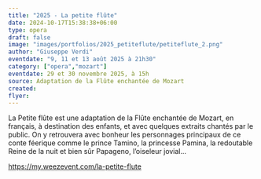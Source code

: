 ```yaml
---
title: "2025 - La petite flûte"
date: 2024-10-17T15:38:38+06:00
type: opera
draft: false
image: "images/portfolios/2025_petiteflute/petiteflute_2.png"
author: "Giuseppe Verdi"
eventdate: "9, 11 et 13 août 2025 à 21h30"
category: ["opera","mozart"]
eventdate: 29 et 30 novembre 2025, à 15h
source: Adaptation de la Flûte enchantée de Mozart
created: 
flyer: 
---
```

	
La Petite flûte est une adaptation de la Flûte enchantée de Mozart, en français, à destination des enfants, et avec quelques extraits chantés par le public. On y retrouvera avec bonheur les personnages principaux de ce conte féerique comme le prince Tamino, la princesse Pamina, la redoutable Reine de la nuit et bien sûr Papageno, l’oiseleur jovial...


https://my.weezevent.com/la-petite-flute

